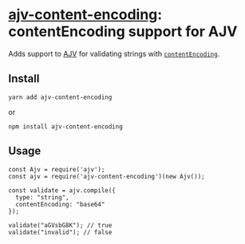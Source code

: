# [ajv-content-encoding](https://el-tramo.be/ajv-content-encoding): contentEncoding support for AJV

Adds support to [AJV](https://github.com/epoberezkin/ajv) for validating 
strings with [`contentEncoding`](https://json-schema.org/draft-07/json-schema-validation.html#rfc.section.8).

## Install

    yarn add ajv-content-encoding

or

    npm install ajv-content-encoding

## Usage 

    const Ajv = require('ajv');
    const ajv = require('ajv-content-encoding')(new Ajv());

    const validate = ajv.compile({
      type: "string",
      contentEncoding: "base64"
    });

    validate("aGVsbG8K"); // true
    validate("invalid"); // false
